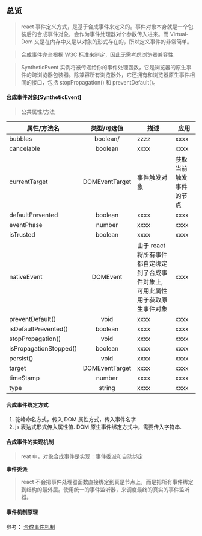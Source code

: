 ## 总览

> react 事件定义方式，是基于合成事件来定义的。事件对象本身就是一个包装后的合成事件对象，会作为事件处理器对个参数传入进来。而 Virtual-Dom 又是在内存中又是以对象的形式存在的，所以定义事件的非常简单。

> 合成事件完全根据 W3C 标准来制定，因此无需考虑浏览器兼容性.

> SyntheticEvent 实例将被传递给你的事件处理函数，它是浏览器的原生事件的跨浏览器包装器。除兼容所有浏览器外，它还拥有和浏览器原生事件相同的接口，包括 stopPropagation() 和 preventDefault()。

#### 合成事件对象[SyntheticEvent]

> 公共属性/方法

| 属性/方法名            |  类型/可选值   | 描述                                                                              | 应用                   |
| ---------------------- | :------------: | --------------------------------------------------------------------------------- | ---------------------- |
| bubbles                |    boolean/    | zzzz                                                                              | xxxx                   |
| cancelable             |    boolean     | xxxx                                                                              | xxxx                   |
| currentTarget          | DOMEventTarget | 事件触发对象                                                                      | 获取当前触发事件的节点 |
| defaultPrevented       |    boolean     | xxxx                                                                              | xxxx                   |
| eventPhase             |     number     | xxxx                                                                              | xxxx                   |
| isTrusted              |    boolean     | xxxx                                                                              | xxxx                   |
| nativeEvent            |    DOMEvent    | 由于 react 将所有事件都自定绑定到了合成事件对象上, 可用此属性用于获取原生事件对象 | xxxx                   |
| preventDefault()       |      void      | xxxx                                                                              | xxxx                   |
| isDefaultPrevented()   |    boolean     | xxxx                                                                              | xxxx                   |
| stopPropagation()      |      void      | xxxx                                                                              | xxxx                   |
| isPropagationStopped() |    boolean     | xxxx                                                                              | xxxx                   |
| persist()              |      void      | xxxx                                                                              | xxxx                   |
| target                 | DOMEventTarget | xxxx                                                                              | xxxx                   |
| timeStamp              |     number     | xxxx                                                                              | xxxx                   |
| type                   |     string     | xxxx                                                                              | xxxx                   |

#### 合成事件绑定方式

1. 驼峰命名方式，传入 DOM 属性方式，传入事件名字
2. js 表达式形式传入属性值. DOM 原生事件绑定方式中，需要传入字符串.

#### 合成事件的实现机制

> reat 中，对象合成事件是实现：事件委派和自动绑定

**事件委派**

> react 不会把事件处理器函数直接绑定到真是节点上，而是把所有事件绑定到结构的最外层。使用统一的事件监听器，来调度最终的真实的事件监听器。

#### 事件机制原理

参考：
[合成事件机制](https://segmentfault.com/a/1190000039108951###)

